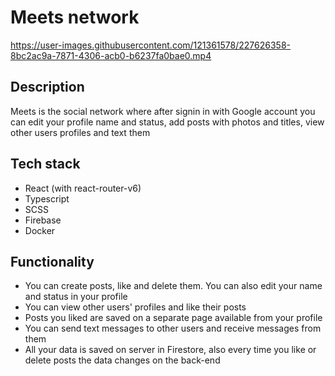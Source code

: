 # Meets network
https://user-images.githubusercontent.com/121361578/227626358-8bc2ac9a-7871-4306-acb0-b6237fa0bae0.mp4

## Description
Meets is the social network where after signin in with Google account you can edit your profile name and status, add posts with photos and titles, view other users profiles and text them

## Tech stack
 - React (with react-router-v6)
 - Typescript
 - SCSS
 - Firebase
 - Docker

## Functionality
 - You can create posts, like and delete them. You can also edit your name and status in your profile
 - You can view other users' profiles and like their posts
 - Posts you liked are saved on a separate page available from your profile
 - You can send text messages to other users and receive messages from them
 - All your data is saved on server in Firestore, also every time you like or delete posts the data changes on the back-end
 

